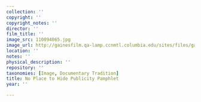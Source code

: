 ```yaml
---
collection: ''
copyright: ''
copyright_notes: ''
director: ''
film_title: ''
image_src: 110094065.jpg
image_url: http://gainesfilm.qa-lamp.ccnmtl.columbia.edu/sites/files/gainesfilm/images/110094065.jpg
location: ''
notes: ''
physical_description: ''
repository: ''
taxonomies: [Image, Documentary Tradition]
title: No Place to Hide Publicity Pamphlet
year: ''

---
```

